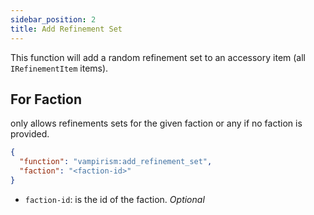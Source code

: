 ```yaml
---
sidebar_position: 2
title: Add Refinement Set
---
```


This function will add a random refinement set to an accessory item (all `IRefinementItem` items).

## For Faction

only allows refinements sets for the given faction or any if no faction is provided.

```json
{
  "function": "vampirism:add_refinement_set",
  "faction": "<faction-id>"
}
```

- `faction-id`: is the id of the faction. *Optional*